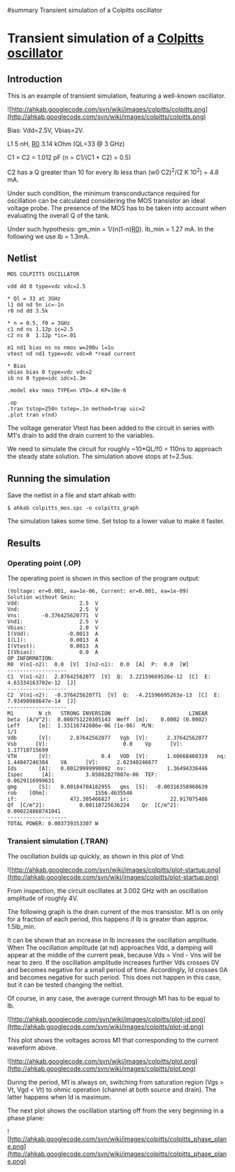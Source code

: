 ﻿#summary Transient simulation of a Colpitts oscillator

# Transient simulation of a [Colpitts oscillator](http://en.wikipedia.org/wiki/Colpitts_oscillator) #

## Introduction ##

This is an example of transient simulation, featuring a well-known oscillator.

![http://ahkab.googlecode.com/svn/wiki/images/colpitts/colpitts.png](http://ahkab.googlecode.com/svn/wiki/images/colpitts/colpitts.png)

Bias: Vdd=2.5V, Vbias=2V.

L1 5 nH, [R0](https://code.google.com/p/ahkab/source/detail?r=0) 3.14 kOhm (QL=33 @ 3 GHz)

C1 = C2 = 1.012 pF (n = C1/(C1 + C2) = 0.5)

C2 has a Q greater than 10 for every Ib less than (w0 C2)<sup>2</sup>/(2 K 10<sup>2</sup>) = 4.8 mA.

Under such condition, the minimum transconductance required for oscillation can be calculated considering the MOS transistor an ideal voltage probe. The presence of the MOS has to be taken into account when evaluating the overall Q of the tank.

Under such hypothesis: gm\_min = 1/(n(1-n)[R0](https://code.google.com/p/ahkab/source/detail?r=0)). Ib\_min = 1.27 mA. In the following we use Ib = 1.3mA.


## Netlist ##
```
MOS COLPITTS OSCILLATOR

vdd dd 0 type=vdc vdc=2.5

* Ql = 33 at 3GHz
l1 dd nd 5n ic=-1n
r0 nd dd 3.5k 

* n = 0.5, f0 = 3GHz
c1 nd ns 1.12p ic=2.5
c2 ns 0  1.12p *ic=.01

m1 nd1 bias ns ns nmos w=200u l=1u
vtest nd nd1 type=vdc vdc=0 *read current

* Bias
vbias bias 0 type=vdc vdc=2
ib ns 0 type=idc idc=1.3m

.model ekv nmos TYPE=n VTO=.4 KP=10e-6

.op
.tran tstop=250n tstep=.1n method=trap uic=2
.plot tran v(nd)
```

The voltage generator Vtest has been added to the circuit in series with M1's drain to add the drain current to the variables.


We need to simulate the circuit for roughly ~10\*QL/f0 = 110ns to approach the steady state solution. The simulation above stops at t=2.5us.

## Running the simulation ##
Save the netlist in a file and start ahkab with:

`$ ahkab colpitts_mos.spc -o colpitts_graph`

The simulation takes some time. Set tstop to a lower value to make it faster.

## Results ##

### Operating point (.OP) ###

The operating point is shown in this section of the program output:

```
(Voltage: er=0.001, ea=1e-06, Current: er=0.001, ea=1e-09)
Solution without Gmin:
Vdd:                   2.5  V  
Vnd:                   2.5  V  
Vns:       -0.376425620771  V  
Vnd1:                  2.5  V  
Vbias:                 2.0  V  
I(Vdd):            -0.0013  A  
I(L1):              0.0013  A  
I(Vtest):           0.0013  A  
I(Vbias):              0.0  A  
OP INFORMATION:
R0  V(n1-n2):  0.0  [V]  I(n2-n1):  0.0  [A]  P:  0.0  [W]  
-------------------
C1  V(n1-n2):  2.87642562077  [V]  Q:  3.22159669526e-12  [C]  E:  4.63334163702e-12  [J]  
-------------------
C2  V(n1-n2):  -0.376425620771  [V]  Q:  -4.21596695263e-13  [C]  E:  7.93498988647e-14  [J]  
-------------------
M1        N ch   STRONG INVERSION                         LINEAR                                                                                 
beta  [A/V^2]:  0.000751220305143  Weff  [m]:    0.0002 (0.0002)   Leff      [m]:  1.33116742606e-06 (1e-06)  M/N:                          1/1  
Vdb       [V]:      2.87642562077   Vgb  [V]:      2.37642562077    Vsb      [V]:                        0.0    Vp      [V]:      1.17710715699  
VTH       [V]:                0.4   VOD  [V]:      1.60668460319   nq:                         1.44047246384    VA      [V]:      2.02340246677  
Ids       [A]:   0.00129999990092  nv:             1.36494336446  Ispec      [A]:          3.85082827087e-06  TEF:              0.0629116999631  
gmg       [S]:   0.00184704182955   gms  [S]:  -0.00316358960639    rob    [Ohm]:               1556.4635546                                     
if:                 472.305466827   ir:             22.917075486     Qf  [C/m^2]:           0.00110725636224    Qr  [C/m^2]:  0.000224868741041  
-------------------
TOTAL POWER: 0.003739353307 W
```

### Transient simulation (.TRAN) ###

The oscillation builds up quickly, as shown in this plot of Vnd:

![http://ahkab.googlecode.com/svn/wiki/images/colpitts/plot-startup.png](http://ahkab.googlecode.com/svn/wiki/images/colpitts/plot-startup.png)

From inspection, the circuit oscillates at 3.002 GHz with an oscillation amplitude of roughly 4V.

The following graph is the drain current of the mos transistor. M1 is on only for a fraction of each period, this happens if Ib is greater than approx. 1.5Ib\_min.

It can be shown that an increase in Ib increases the oscillation amplitude. When The oscillation amplitude (at nd) approaches Vdd, a damping will appear at the middle of the current peak, because Vds = Vnd - Vns will be near to zero. If the oscillation amplitude increases further Vds crosses 0V and becomes negative for a small period of time. Accordingly, Id crosses 0A and becomes negative for such period. This does not happen in this case, but it can be tested changing the neltist.

Of course, in any case, the average current through M1 has to be equal to Ib.

![http://ahkab.googlecode.com/svn/wiki/images/colpitts/plot-id.png](http://ahkab.googlecode.com/svn/wiki/images/colpitts/plot-id.png)

This plot shows the voltages across M1 that corresponding to the current waveform above.

![http://ahkab.googlecode.com/svn/wiki/images/colpitts/plot.png](http://ahkab.googlecode.com/svn/wiki/images/colpitts/plot.png)

During the period, M1 is always on, switching from saturation region (Vgs > Vt, Vgd < Vt) to ohmic operation (channel at both source and drain). The latter happens when Id is maximum.

The next plot shows the oscillation starting off from the very beginning in a phase plane:

![http://ahkab.googlecode.com/svn/wiki/images/colpitts/colpitts_phase_plane.png](http://ahkab.googlecode.com/svn/wiki/images/colpitts/colpitts_phase_plane.png)